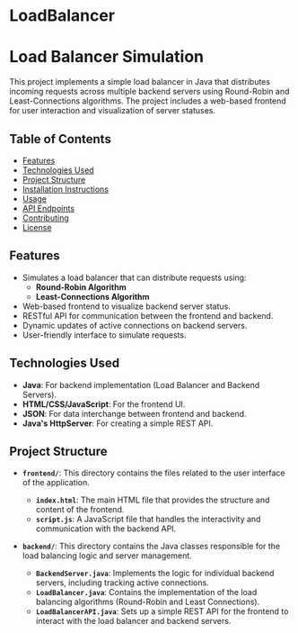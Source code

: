 # LoadBalancer
# Load Balancer Simulation

This project implements a simple load balancer in Java that distributes incoming requests across multiple backend servers using Round-Robin and Least-Connections algorithms. The project includes a web-based frontend for user interaction and visualization of server statuses.

## Table of Contents

- [Features](#features)
- [Technologies Used](#technologies-used)
- [Project Structure](#project-structure)
- [Installation Instructions](#installation-instructions)
- [Usage](#usage)
- [API Endpoints](#api-endpoints)
- [Contributing](#contributing)
- [License](#license)

## Features

- Simulates a load balancer that can distribute requests using:
  - **Round-Robin Algorithm**
  - **Least-Connections Algorithm**
- Web-based frontend to visualize backend server status.
- RESTful API for communication between the frontend and backend.
- Dynamic updates of active connections on backend servers.
- User-friendly interface to simulate requests.

## Technologies Used

- **Java**: For backend implementation (Load Balancer and Backend Servers).
- **HTML/CSS/JavaScript**: For the frontend UI.
- **JSON**: For data interchange between frontend and backend.
- **Java's HttpServer**: For creating a simple REST API.

## Project Structure


- **`frontend/`**: This directory contains the files related to the user interface of the application.
  - **`index.html`**: The main HTML file that provides the structure and content of the frontend.
  - **`script.js`**: A JavaScript file that handles the interactivity and communication with the backend API.

- **`backend/`**: This directory contains the Java classes responsible for the load balancing logic and server management.
  - **`BackendServer.java`**: Implements the logic for individual backend servers, including tracking active connections.
  - **`LoadBalancer.java`**: Contains the implementation of the load balancing algorithms (Round-Robin and Least Connections).
  - **`LoadBalancerAPI.java`**: Sets up a simple REST API for the frontend to interact with the load balancer and backend servers.
